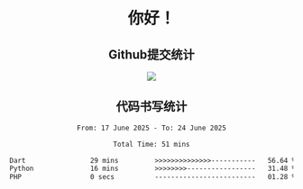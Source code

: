 <div align="center">
<h1>你好！</h1>

<h2>Github提交统计</h2>
<a href="https://github.com/ikun0014">
    <img src="https://github-readme-stats.vercel.app/api?username=ikun0014&include_all_commits=true&count_private=true&locale=cn&show_icons=true&bg_color=0,EC6C6C,FFD479,FFFC79,73FA79,73FDFF,D783FF"/>
  </a>
</div>

<div align="center">
<h2>代码书写统计</h2>
  
<!--START_SECTION:waka-->

```txt
From: 17 June 2025 - To: 24 June 2025

Total Time: 51 mins

Dart                29 mins         >>>>>>>>>>>>>>-----------   56.64 %
Python              16 mins         >>>>>>>>-----------------   31.48 %
PHP                 0 secs          -------------------------   01.28 %
```

<!--END_SECTION:waka-->

</div>

